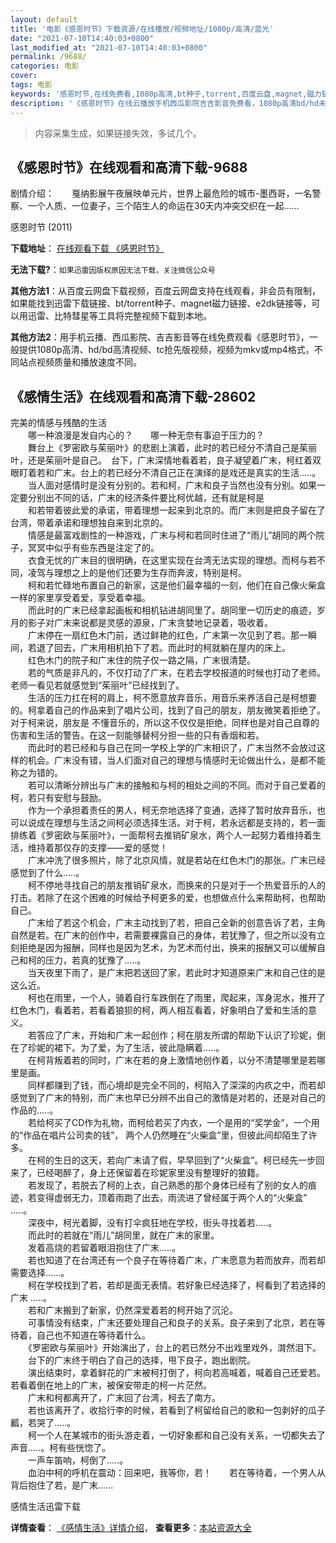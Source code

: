 ```yaml
---
layout: default
title: '电影《感恩时节》下载资源/在线播放/视频地址/1080p/高清/蓝光'
date: "2021-07-10T14:40:03+0800"
last_modified_at: "2021-07-10T14:40:03+0800"
permalink: /9688/
categories: 电影
cover:
tags: 电影
keywords: '感恩时节,在线免费看,1080p高清,bt种子,torrent,百度云盘,magnet,磁力链,迅雷下载资源'
description: '《感恩时节》在线云播放手机西瓜影院吉吉影音免费看，1080p高清bd/hd未删减完整版和tc抢先枪版，mkv/mp4格式，附带bt/torrent种子、magnet/磁力链、百度云盘、网盘资源迅雷下载链接'
---
```


>内容采集生成，如果链接失效，多试几个。


## 《感恩时节》在线观看和高清下载-9688

剧情介绍：　　戛纳影展午夜展映单元片，世界上最危险的城市-墨西哥，一名警察、一个人质、一位妻子，三个陌生人的命运在30天内冲突交织在一起……


感恩时节 (2011)

**下载地址**： [在线观看下载 《感恩时节》](https://www.btbtdy.me/btdy/dy9140.html) 


**无法下载?**：`如果迅雷因版权原因无法下载，关注微信公众号 `

**其他方法1**：从百度云网盘下载视频，百度云网盘支持在线观看，非会员有限制，如果能找到迅雷下载链接、bt/torrent种子、magnet磁力链接、e2dk链接等，可以用迅雷、比特彗星等工具将完整视频下载到本地。

**其他方法2**：用手机云播、西瓜影院、吉吉影音等在线免费观看《感恩时节》，一般提供1080p高清、hd/bd高清视频、tc抢先版视频，视频为mkv或mp4格式，不同站点视频质量和播放速度不同。


## 《感情生活》在线观看和高清下载-28602

完美的情感与残酷的生活<br />　　哪一种浪漫是发自内心的？　　哪一种无奈有事迫于压力的？<br />　　舞台上《罗密欧与茱丽叶》的悲剧上演着，此时的若已经分不清自己是茱丽叶，还是茱丽叶是自己。　台下，广末深情地看着若，良子凝望着广末，柯红着双眼盯着若和广末。台上的若已经分不清自己正在演绎的是戏还是真实的生活.....。<br />　　当人面对感情时是没有分别的。若和柯，广末和良子当然也没有分别。如果一定要分别出不同的话，广末的经济条件要比柯优越，还有就是柯是<br />　　和若带着彼此爱的承诺，带着理想一起来到北京的。而广末则是把良子留在了台湾，带着承诺和理想独自来到北京的。<br />　　情感是最富戏剧性的一种游戏，广末与柯和若同时住进了&ldquo;雨儿”胡同的两个院子，冥冥中似乎有些东西是注定了的。<br />　　衣食无忧的广末目的很明确，在这里实现在台湾无法实现的理想。而柯与若不同，凌驾与理想之上的是他们还要为生存而奔波，特别是柯。<br />　　柯和若忙碌地布置自己的新家，这是他们最幸福的一刻，他们在自己像火柴盒一样的家里享受着爱，享受着幸福。<br />　　而此时的广末已经拿起画板和相机钻进胡同里了。胡同里一切历史的痕迹，岁月的影子对广末来说都是灵感的源泉，广末贪婪地记录着，吸收着。<br />　　广末停在一扇红色木门前，透过鲜艳的红色，广末第一次见到了若。那一瞬间，若退了回去，广末用相机拍下了若。而此时的柯就躺在屋内的床上。<br />　　红色木门的院子和广末住的院子仅一路之隔，广末很清楚。<br />　　若的气质是非凡的，不仅打动了广末，在若去学校报道的时候也打动了老师。老师一看见若就感觉到&ldquo;茱丽叶&rdquo;已经找到了。<br />　　生活的压力扛在柯的肩上，柯不愿意放弃音乐，用音乐来养活自己是柯想要的。柯拿着自己的作品来到了唱片公司，找到了自己的朋友，朋友微笑着拒绝了。对于柯来说，朋友是 不懂音乐的，所以这不仅仅是拒绝，同样也是对自己自尊的伤害和生活的警告。在这一刻能够替柯分担一些的只有香烟和若。<br />　　而此时的若已经和与自己在同一学校上学的广末相识了，广末当然不会放过这样的机会。广末没有错，当人们面对自己的理想与情感时无论做出什么，是都不能称之为错的。<br />　　若可以清晰分辨出与广末的接触和与柯的相处之间的不同。而对于自己爱着的柯，若只有安慰与鼓励。<br />　　作为一个承担着责任的男人，柯无奈地选择了变通，选择了暂时放弃音乐，也可以说成在理想与生活之间柯必须选择生活。对于柯，若永远都是支持的，若一面排练着《罗密欧与茱丽叶》，一面帮柯去推销矿泉水，两个人一起努力着维持着生活，维持着那仅存的支撑——爱的感觉！<br />　　广末冲洗了很多照片，除了北京风情，就是若站在红色木门的那张。广末已经感觉到了什么.....。<br />　　柯不停地寻找自己的朋友推销矿泉水，而换来的只是对于一个热爱音乐的人的打击。若除了在这个困难的时候给予柯更多的爱，也想做点什么来帮助柯，也帮助自己。<br />　　广末给了若这个机会，广末主动找到了若，把自己全新的创意告诉了若，主角自然是若。在广末的创作中，若需要裸露自己的身体，若犹豫了，但之所以没有立刻拒绝是因为报酬，同样也是因为艺术，为艺术而付出，换来的报酬又可以缓解自己和柯的压力，若真的犹豫了.....。<br />　　当天夜里下雨了，是广末把若送回了家，若此时才知道原来广末和自己住的是这么近。<br />　　柯也在雨里，一个人，骑着自行车跌倒在了雨里，爬起来，浑身泥水，推开了红色木门，看着若，若看着狼狈的柯，两人相互看着，好象明白了爱和生活的意义。<br />　　若答应了广末，开始和广末一起创作；柯在朋友所谓的帮助下认识了珍妮，倒在了珍妮的裙下。为了爱，为了生活，彼此隐瞒着.....。<br />　　在柯背叛着若的同时，广末在若的身上激情地创作着，以分不清楚哪里是若哪里是画。<br />　　同样都赚到了钱，而心境却是完全不同的，柯陷入了深深的内疚之中，而若却感觉到了广末的特别，而广末也早已分辨不出自己的激情是对若的，还是对自己的作品的.....。<br />　　若给柯买了CD作为礼物，而柯给若买了内衣，一个是用的“奖学金&rdquo;，一个用的&ldquo;作品在唱片公司卖的钱”， 两个人仍然睡在&ldquo;火柴盒&rdquo;里，但彼此间却陌生了许多。<br />　　在柯的生日的这天，若向广末请了假，早早回到了“火柴盒&rdquo;。柯已经先一步回来了，已经喝醉了，身上还保留着在珍妮家里没有整理好的狼籍。<br />　　若发现了，若脱去了柯的上衣，自己熟悉的那个身体已经有了别的女人的痕迹，若变得虚弱无力，顶着雨跑了出去，雨流进了曾经属于两个人的“火柴盒&rdquo; .....。<br />　　深夜中，柯光着脚，没有打伞疯狂地在学校，街头寻找着若.....。<br />　　而此时的若就在&ldquo;雨儿”胡同里，就在广末的家里。<br />　　发着高烧的若留着眼泪抱住了广末.....。<br />　　若也知道了在台湾还有一个良子在等待着广末，广末愿意为若而放弃，而若却需要选择......。<br />　　柯在学校找到了若，若却是面无表情。若好象已经选择了，柯看到了若选择的广末 .....。<br />　　若和广末搬到了新家，仍然深爱着若的柯开始了沉沦。<br />　　可事情没有结束，广末还要处理自己和良子的关系。良子来到了北京，若在等待着，自己也不知道在等待着什么。<br />　　《罗密欧与茱丽叶》开始演出了，台上的若已然分不出戏里戏外，潸然泪下。<br />　　台下的广末终于明白了自己的选择，甩下良子，跑出剧院。<br />　　演出结束时，拿着鲜花的广末被柯打倒了，柯向若高喊着，喊着自己还爱若。若看着倒在地上的广末，被保安带走的柯一片茫然。<br />　　广末和柯都离开了，广末回了台湾，柯去了南方。<br />　　若也该离开了，收拾行李的时候，若看到了柯留给自己的歌和一包剥好的瓜子瓤，若哭了.....。<br />　　柯一个人在某城市的街头游走着，一切好象都和自己没有关系，一切都失去了声音.....。柯有些恍惚了。<br />　　一声车笛响，柯倒了.....。<br />　　血泊中柯的呼机在震动：回来吧，我等你，若！　　若在等待着，一个男人从背后抱住了若，是广末......


感情生活迅雷下载

**详情查看**： [《感情生活》详情介绍](/movie/28602/)， **查看更多**：[本站资源大全](/movie/t/all/)

